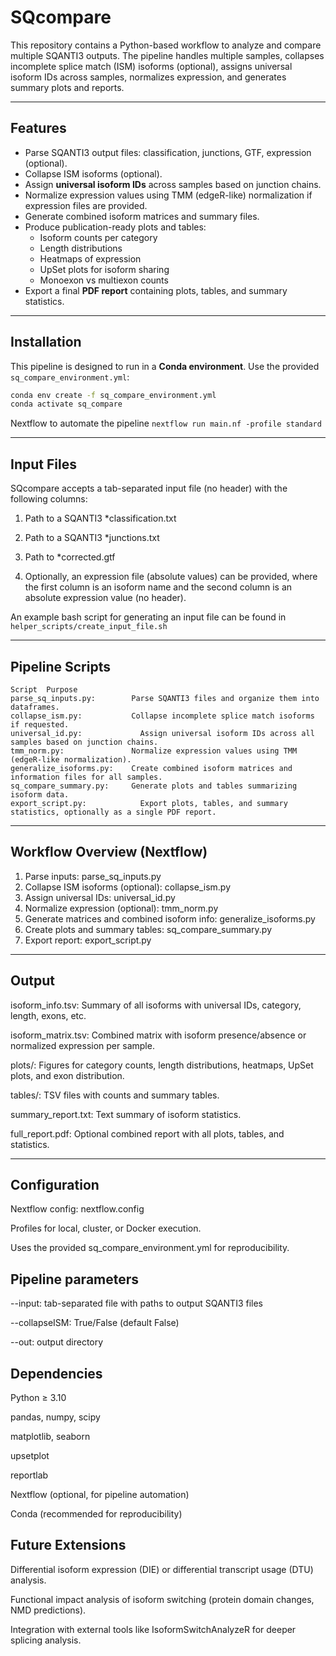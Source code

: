 # SQcompare

This repository contains a Python-based workflow to analyze and compare multiple SQANTI3 outputs. The pipeline handles multiple samples, collapses incomplete splice match (ISM) isoforms (optional), assigns universal isoform IDs across samples, normalizes expression, and generates summary plots and reports.

---

## Features

- Parse SQANTI3 output files: classification, junctions, GTF, expression (optional).
- Collapse ISM isoforms (optional).
- Assign **universal isoform IDs** across samples based on junction chains.
- Normalize expression values using TMM (edgeR-like) normalization if expression files are provided.
- Generate combined isoform matrices and summary files.
- Produce publication-ready plots and tables:
  - Isoform counts per category
  - Length distributions
  - Heatmaps of expression
  - UpSet plots for isoform sharing
  - Monoexon vs multiexon counts
- Export a final **PDF report** containing plots, tables, and summary statistics.

---

## Installation

This pipeline is designed to run in a **Conda environment**. Use the provided `sq_compare_environment.yml`:

```bash
conda env create -f sq_compare_environment.yml
conda activate sq_compare
```

Nextflow to automate the pipeline
`nextflow run main.nf -profile standard`

---
## Input Files

SQcompare accepts a tab-separated input file (no header) with the following columns:

1. Path to a SQANTI3 *classification.txt

2. Path to a SQANTI3 *junctions.txt

3. Path to *corrected.gtf

4. Optionally, an expression file (absolute values) can be provided, where the first column is an isoform name and the second column is an absolute expression value (no header).

An example bash script for generating an input file can be found in `helper_scripts/create_input_file.sh`

---

## Pipeline Scripts

```
Script	Purpose
parse_sq_inputs.py:        Parse SQANTI3 files and organize them into dataframes.
collapse_ism.py:           Collapse incomplete splice match isoforms if requested.
universal_id.py:	         Assign universal isoform IDs across all samples based on junction chains.
tmm_norm.py:               Normalize expression values using TMM (edgeR-like normalization).
generalize_isoforms.py:	   Create combined isoform matrices and information files for all samples.
sq_compare_summary.py:	   Generate plots and tables summarizing isoform data.
export_script.py:	         Export plots, tables, and summary statistics, optionally as a single PDF report.

```
---

## Workflow Overview (Nextflow)

1. Parse inputs: parse_sq_inputs.py
2. Collapse ISM isoforms (optional): collapse_ism.py
3. Assign universal IDs: universal_id.py
4. Normalize expression (optional): tmm_norm.py
5. Generate matrices and combined isoform info: generalize_isoforms.py
6. Create plots and summary tables: sq_compare_summary.py
7. Export report: export_script.py

---

## Output

isoform_info.tsv: Summary of all isoforms with universal IDs, category, length, exons, etc.

isoform_matrix.tsv: Combined matrix with isoform presence/absence or normalized expression per sample.

plots/: Figures for category counts, length distributions, heatmaps, UpSet plots, and exon distribution.

tables/: TSV files with counts and summary tables.

summary_report.txt: Text summary of isoform statistics.

full_report.pdf: Optional combined report with all plots, tables, and statistics.

---

## Configuration

Nextflow config: nextflow.config

Profiles for local, cluster, or Docker execution.

Uses the provided sq_compare_environment.yml for reproducibility.

## Pipeline parameters

--input: tab-separated file with paths to output SQANTI3 files

--collapseISM: True/False (default False)

--out: output directory

## Dependencies

Python ≥ 3.10

pandas, numpy, scipy

matplotlib, seaborn

upsetplot

reportlab

Nextflow (optional, for pipeline automation)

Conda (recommended for reproducibility)

## Future Extensions

Differential isoform expression (DIE) or differential transcript usage (DTU) analysis.

Functional impact analysis of isoform switching (protein domain changes, NMD predictions).

Integration with external tools like IsoformSwitchAnalyzeR for deeper splicing analysis.
